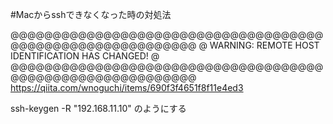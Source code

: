 

#Macからsshできなくなった時の対処法

@@@@@@@@@@@@@@@@@@@@@@@@@@@@@@@@@@@@@@@@@@@@@@@@@@@@@@@@@@@
@    WARNING: REMOTE HOST IDENTIFICATION HAS CHANGED!     @
@@@@@@@@@@@@@@@@@@@@@@@@@@@@@@@@@@@@@@@@@@@@@@@@@@@@@@@@@@@
  https://qiita.com/wnoguchi/items/690f3f4651f8f11e4ed3

  ssh-keygen -R "192.168.11.10" のようにする
